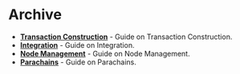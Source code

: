 # Archive

<div class="grid cards" markdown>

- **[Transaction Construction](../build-transaction-construction.md)** - Guide on Transaction Construction.
- **[Integration](../build-integration.md)** - Guide on Integration.
- **[Node Management](../build-node-management.md)** - Guide on Node Management.
- **[Parachains](../build-parachains.md)** - Guide on Parachains.

</div>
